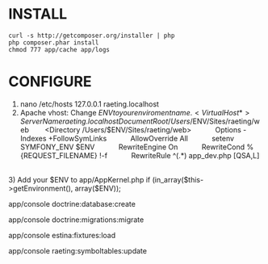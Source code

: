 INSTALL
=======

    curl -s http://getcomposer.org/installer | php
    php composer.phar install
    chmod 777 app/cache app/logs

CONFIGURE
========

1) nano /etc/hosts
    127.0.0.1 raeting.localhost
2) Apache vhost:
Change $ENV to your enviroment name.
<VirtualHost *>
        ServerName raeting.localhost
        DocumentRoot /Users/$ENV/Sites/raeting/web
        <Directory /Users/$ENV/Sites/raeting/web>
            Options -Indexes +FollowSymLinks
            AllowOverride All
            setenv SYMFONY_ENV $ENV
            RewriteEngine On
            RewriteCond %{REQUEST_FILENAME} !-f
            RewriteRule ^(.*) app_dev.php [QSA,L]
    </Directory>
</VirtualHost>
3) Add your $ENV to app/AppKernel.php
  if (in_array($this->getEnvironment(), array($ENV));



app/console doctrine:database:create

app/console doctrine:migrations:migrate

app/console estina:fixtures:load

app/console raeting:symboltables:update

